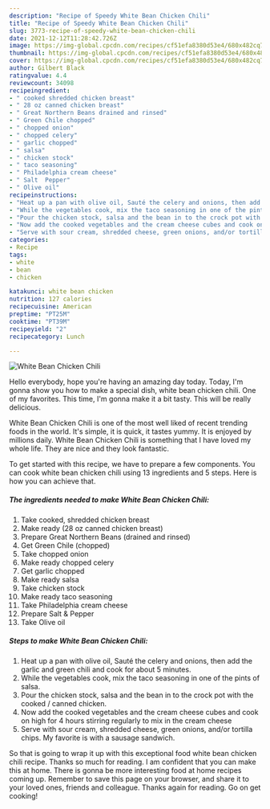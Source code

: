 ```yaml
---
description: "Recipe of Speedy White Bean Chicken Chili"
title: "Recipe of Speedy White Bean Chicken Chili"
slug: 3773-recipe-of-speedy-white-bean-chicken-chili
date: 2021-12-12T11:28:42.726Z
image: https://img-global.cpcdn.com/recipes/cf51efa8380d53e4/680x482cq70/white-bean-chicken-chili-recipe-main-photo.jpg
thumbnail: https://img-global.cpcdn.com/recipes/cf51efa8380d53e4/680x482cq70/white-bean-chicken-chili-recipe-main-photo.jpg
cover: https://img-global.cpcdn.com/recipes/cf51efa8380d53e4/680x482cq70/white-bean-chicken-chili-recipe-main-photo.jpg
author: Gilbert Black
ratingvalue: 4.4
reviewcount: 34098
recipeingredient:
- " cooked shredded chicken breast"
- " 28 oz canned chicken breast"
- " Great Northern Beans drained and rinsed"
- " Green Chile chopped"
- " chopped onion"
- " chopped celery"
- " garlic chopped"
- " salsa"
- " chicken stock"
- " taco seasoning"
- " Philadelphia cream cheese"
- " Salt  Pepper"
- " Olive oil"
recipeinstructions:
- "Heat up a pan with olive oil, Sauté the celery and onions, then add the garlic and green chili and cook for about 5 minutes."
- "While the vegetables cook, mix the taco seasoning in one of the pints of salsa."
- "Pour the chicken stock, salsa and the bean in to the crock pot with the cooked / canned chicken."
- "Now add the cooked vegetables and the cream cheese cubes and cook on high for 4 hours stirring regularly to mix in the cream cheese"
- "Serve with sour cream, shredded cheese, green onions, and/or tortilla chips. My favorite is with a sausage sandwich."
categories:
- Recipe
tags:
- white
- bean
- chicken

katakunci: white bean chicken 
nutrition: 127 calories
recipecuisine: American
preptime: "PT25M"
cooktime: "PT39M"
recipeyield: "2"
recipecategory: Lunch

---
```



![White Bean Chicken Chili](https://img-global.cpcdn.com/recipes/cf51efa8380d53e4/680x482cq70/white-bean-chicken-chili-recipe-main-photo.jpg)

Hello everybody, hope you're having an amazing day today. Today, I'm gonna show you how to make a special dish, white bean chicken chili. One of my favorites. This time, I'm gonna make it a bit tasty. This will be really delicious.

White Bean Chicken Chili is one of the most well liked of recent trending foods in the world. It's simple, it is quick, it tastes yummy. It is enjoyed by millions daily. White Bean Chicken Chili is something that I have loved my whole life. They are nice and they look fantastic.




To get started with this recipe, we have to prepare a few components. You can cook white bean chicken chili using 13 ingredients and 5 steps. Here is how you can achieve that.

<!--inarticleads1-->

##### The ingredients needed to make White Bean Chicken Chili:

1. Take  cooked, shredded chicken breast
1. Make ready  (28 oz canned chicken breast)
1. Prepare  Great Northern Beans (drained and rinsed)
1. Get  Green Chile (chopped)
1. Take  chopped onion
1. Make ready  chopped celery
1. Get  garlic chopped
1. Make ready  salsa
1. Take  chicken stock
1. Make ready  taco seasoning
1. Take  Philadelphia cream cheese
1. Prepare  Salt &amp; Pepper
1. Take  Olive oil




<!--inarticleads2-->

##### Steps to make White Bean Chicken Chili:

1. Heat up a pan with olive oil, Sauté the celery and onions, then add the garlic and green chili and cook for about 5 minutes.
1. While the vegetables cook, mix the taco seasoning in one of the pints of salsa.
1. Pour the chicken stock, salsa and the bean in to the crock pot with the cooked / canned chicken.
1. Now add the cooked vegetables and the cream cheese cubes and cook on high for 4 hours stirring regularly to mix in the cream cheese
1. Serve with sour cream, shredded cheese, green onions, and/or tortilla chips. My favorite is with a sausage sandwich.




So that is going to wrap it up with this exceptional food white bean chicken chili recipe. Thanks so much for reading. I am confident that you can make this at home. There is gonna be more interesting food at home recipes coming up. Remember to save this page on your browser, and share it to your loved ones, friends and colleague. Thanks again for reading. Go on get cooking!
